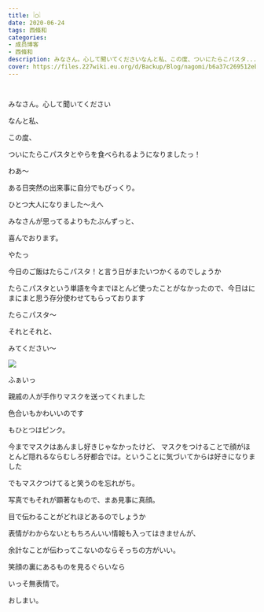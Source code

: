 ```yaml
---
title: 𓌉◯𓇋
date: 2020-06-24
tags: 西條和
categories: 
- 成员博客
- 西條和
description: みなさん。心して聞いてくださいなんと私、この度、ついにたらこパスタ...
cover: https://files.227wiki.eu.org/d/Backup/Blog/nagomi/b6a37c269512ebe1d7a02fd9d4632.jpg 
---
```


        ﻿


















みなさん。心して聞いてください
















なんと私、











この度、
















ついにたらこパスタとやらを食べられるようになりましたっ！





わあ〜


















ある日突然の出来事に自分でもびっくり。


















ひとつ大人になりました〜えへ













みなさんが思ってるよりもたぶんずっと、

喜んでおります。












やたっ
















今日のご飯はたらこパスタ！と言う日がまたいつかくるのでしょうか









たらこパスタという単語を今までほとんど使ったことがなかったので、今日はにまにまと思う存分使わせてもらっております













たらこパスタ〜


















それとそれと、




みてください〜




![](https://files.227wiki.eu.org/d/Backup/Blog/nagomi/b6a37c269512ebe1d7a02fd9d4632.jpg)





ふぁいっ











親戚の人が手作りマスクを送ってくれました











色合いもかわいいのです


もひとつはピンク。




















今までマスクはあんまし好きじゃなかったけど、
マスクをつけることで顔がほとんど隠れるならむしろ好都合では。ということに気づいてからは好きになりました
























でもマスクつけてると笑うのを忘れがち。











写真でもそれが顕著なもので、まあ見事に真顔。

















目で伝わることがどれほどあるのでしょうか

















表情がわからないともちろんいい情報も入ってはきませんが、




余計なことが伝わってこないのならそっちの方がいい。


















笑顔の裏にあるものを見るぐらいなら

いっそ無表情で。
































おしまい。



